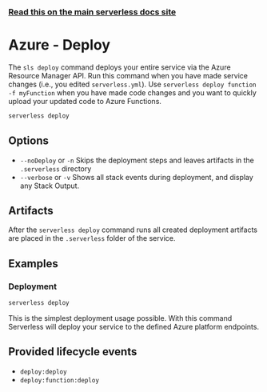 <!--
title: Serverless Framework Commands - Azure Functions - Deploy
menuText: Deploy
menuOrder: 4
description: Deploy your service to the specified provider
layout: Doc
-->

<!-- DOCS-SITE-LINK:START automatically generated  -->
### [Read this on the main serverless docs site](https://www.serverless.com/framework/docs/providers/azure/cli-reference/deploy)
<!-- DOCS-SITE-LINK:END -->

# Azure - Deploy

The `sls deploy` command deploys your entire service via the Azure Resource Manager API. Run this command when you have made service changes (i.e., you edited `serverless.yml`).  Use `serverless deploy function -f myFunction` when you have made code changes and you want to quickly upload your updated code to Azure Functions.

```bash
serverless deploy
```

## Options
- `--noDeploy` or `-n` Skips the deployment steps and leaves artifacts in the `.serverless` directory
- `--verbose` or `-v` Shows all stack events during deployment, and display any Stack Output.

## Artifacts

After the `serverless deploy` command runs all created deployment artifacts are placed in the `.serverless` folder of the service.

## Examples

### Deployment

```bash
serverless deploy
```

This is the simplest deployment usage possible. With this command Serverless will deploy your service to the defined
Azure platform endpoints.

## Provided lifecycle events

- `deploy:deploy`
- `deploy:function:deploy`
